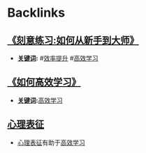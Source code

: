 
# Backlinks
## [《刻意练习:如何从新手到大师》](<《刻意练习:如何从新手到大师》.md>)
- **[关键词](<关键词.md>):** #[效率提升](<效率提升.md>) #[高效学习](<高效学习.md>)

## [《如何高效学习》](<《如何高效学习》.md>)
- **[关键词](<关键词.md>):**[高效学习](<高效学习.md>)

## [心理表征](<心理表征.md>)
- [心理表征](<心理表征.md>)有助于[高效学习](<高效学习.md>)

